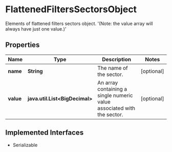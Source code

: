 

# FlattenedFiltersSectorsObject

Elements of flattened filters sectors object.  '(Note: the value array will always have just one value.)' 

## Properties

Name | Type | Description | Notes
------------ | ------------- | ------------- | -------------
**name** | **String** | The name of the sector. |  [optional]
**value** | **java.util.List&lt;BigDecimal&gt;** | An array containing a single numeric value associated with the sector.  |  [optional]


## Implemented Interfaces

* Serializable


